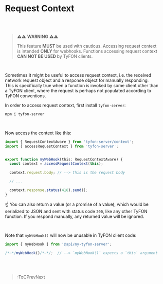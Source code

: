 # Request Context

<br><br>

> ⚠️⚠️ **WARNING** ⚠️⚠️
>
> This feature **MUST** be used with cautious. Accessing request context is intended **ONLY** for webhooks.
> Functions accessing request context **CAN NOT BE USED** by TyFON clients.

<br>

Sometimes it might be useful to access request context, i.e. the received network request object
and a response object for manually responding. This is specifically true when a function is invoked
by some client other than a TyFON client, where the request is perhaps not populated according to
TyFON conventions.

In order to access request context, first install `tyfon-server`:

```bash
npm i tyfon-server
```

<br>

Now access the context like this:

```ts
import { RequestContextAware } from 'tyfon-server/context';
import { accessRequestContext } from 'tyfon-server';


export function myWebHook(this: RequestContextAware) {
  const context = accessRequestContext(this);

  context.request.body; // --> this is the request body

  // ...

  context.response.status(418).send();
}
```

☝️ You can also return a value (or a promise of a value), which would be serialized to JSON
and sent with status code `200`, like any other TyFON function. If you respond manually, any returned
value will be ignored.

<br>

Note that `myWebHook()` will now be unusable in TyFON client code:

```ts
import { myWebHook } from '@api/my-tyfon-server';

/*~*/myWebHook()/*~*/;  // --> `myWebHook()` expects a `this` argument now.
```

<br><br>

> :ToCPrevNext